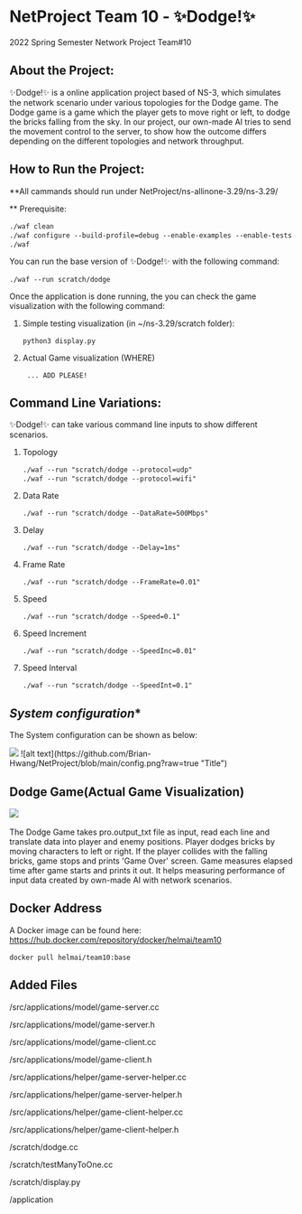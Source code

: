 


# NetProject Team 10 - ✨Dodge!✨
2022 Spring Semester Network Project Team#10


## **About the Project:**

✨Dodge!✨ is a online application project based of NS-3, which simulates the network scenario under various topologies for the Dodge game. 
The Dodge game is a game which the player gets to move right or left, to dodge the bricks falling from the sky.
In our project, our own-made AI tries to send the movement control to the server, to show how the outcome differs depending on the different topologies and network throughput.

## **How to Run the Project:**

**All cammands should run under NetProject/ns-allinone-3.29/ns-3.29/

** Prerequisite:

    ./waf clean
    ./waf configure --build-profile=debug --enable-examples --enable-tests
    ./waf

You can run the base version of ✨Dodge!✨ with the following command:

    ./waf --run scratch/dodge
Once the application is done running, the you can check the game visualization with the following command:

 1. Simple testing visualization (in ~/ns-3.29/scratch folder):

	    python3 display.py

2. Actual Game visualization (WHERE)

	    ... ADD PLEASE!



## **Command Line Variations:**

✨Dodge!✨ can take various command line inputs to show different scenarios.

 1. Topology

		./waf --run "scratch/dodge --protocol=udp"
	    ./waf --run "scratch/dodge --protocol=wifi"

 2. Data Rate

		./waf --run "scratch/dodge --DataRate=500Mbps"

 3. Delay

	 	./waf --run "scratch/dodge --Delay=1ms"

 4. Frame Rate    

		./waf --run "scratch/dodge --FrameRate=0.01"

 5. Speed    

		./waf --run "scratch/dodge --Speed=0.1"

 6. Speed Increment

		./waf --run "scratch/dodge --SpeedInc=0.01"

    
 7. Speed Interval
 
	    ./waf --run "scratch/dodge --SpeedInt=0.1"

## *System configuration**

The System configuration can be shown as below:

<img width = "80%" src="https://github.com/Brian-Hwang/NetProject/config.png"/>
![alt text](https://github.com/Brian-Hwang/NetProject/blob/main/config.png?raw=true "Title")


## **Dodge Game(Actual Game Visualization)**

<img width = "80%" src="https://github.com/Brian-Hwang/NetProject/171389853-246a9840-500e-4179-9ad9-3deb5a671d5e.gif"/>

The Dodge Game takes pro.output_txt file as input, read each line and translate data into player and enemy positions.
Player dodges bricks by moving characters to left or right.
If the player collides with the falling bricks, game stops and prints 'Game Over' screen.
Game measures elapsed time after game starts and prints it out. It helps measuring performance of input data created by own-made AI with network scenarios. 

## **Docker Address**

 A Docker image can be found here: https://hub.docker.com/repository/docker/helmai/team10
 ```
 docker pull helmai/team10:base
 ```
## **Added Files**

/src/applications/model/game-server.cc

/src/applications/model/game-server.h

/src/applications/model/game-client.cc

/src/applications/model/game-client.h

/src/applications/helper/game-server-helper.cc

/src/applications/helper/game-server-helper.h

/src/applications/helper/game-client-helper.cc

/src/applications/helper/game-client-helper.h

/scratch/dodge.cc

/scratch/testManyToOne.cc

/scratch/display.py

/application








